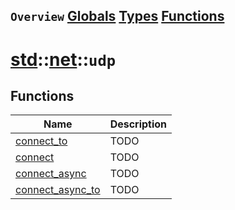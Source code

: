 ## `Overview` [Globals](./globals.md) [Types](./types.md) [Functions](./functions.md)
# [std](./../../std.md)::[net](./../net.md)::`udp`
## Functions
|Name|Description|
|----|-----------|
|[connect_to](#todo)|TODO|
|[connect](#todo)|TODO|
|[connect_async](#todo)|TODO|
|[connect_async_to](#todo)|TODO|
